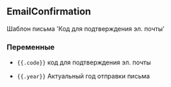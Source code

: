 ## EmailConfirmation

Шаблон письма 'Код для подтверждения эл. почты'

### Переменные

- ```{{.code}}``` код для подтверждения эл. почты

- ```{{.year}}``` Актуальный год отправки письма
